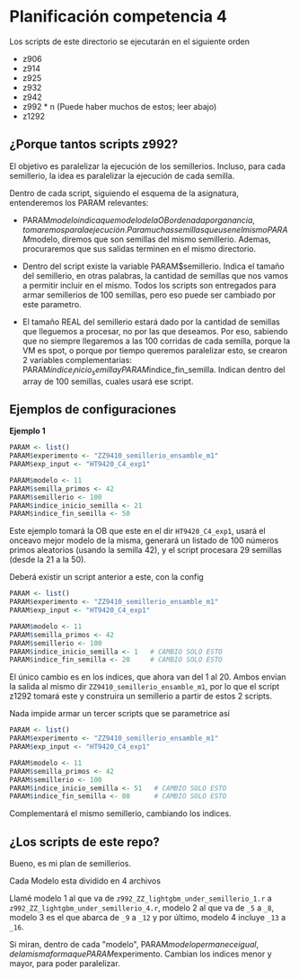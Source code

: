 # Planificación competencia 4

Los scripts de este directorio se ejecutarán en el siguiente orden

- z906
- z914
- z925
- z932
- z942
- z992 * n (Puede haber muchos de estos; leer abajo)
- z1292

## ¿Porque tantos scripts z992?

El objetivo es paralelizar la ejecución de los semillerios. Incluso, para cada semillerio, la idea es paralelizar la ejecución de cada semilla.

Dentro de cada script, siguiendo el esquema de la asignatura, entenderemos los PARAM relevantes:

- PARAM$modelo indica que modelo de la OB ordenada por ganancia, tomaremos para la ejecución. Para muchas semillas que usen el mismo PARAM$modelo, diremos que son semillas del mismo semillerio. Ademas, procuraremos que sus salidas terminen en el mismo directorio.

- Dentro del script existe la variable PARAM$semillerio. Indica el tamaño del semillerio, en otras palabras, la cantidad de semillas que nos vamos a permitir incluir en el mismo. Todos los scripts son entregados para armar semillerios de 100 semillas, pero eso puede ser cambiado por este parametro.

- El tamaño REAL del semillerio estará dado por la cantidad de semillas que lleguemos a procesar, no por las que deseamos. Por eso, sabiendo que no siempre llegaremos a las 100 corridas de cada semilla, porque la VM es spot, o porque por tiempo queremos paralelizar esto, se crearon 2 variables complementarias: PARAM$indice_inicio_semilla y PARAM$indice_fin_semilla. Indican dentro del array de 100 semillas, cuales usará ese script.

## Ejemplos de configuraciones

**Ejemplo 1**

```r
PARAM <- list()
PARAM$experimento <- "ZZ9410_semillerio_ensamble_m1"
PARAM$exp_input <- "HT9420_C4_exp1"

PARAM$modelo <- 11
PARAM$semilla_primos <- 42
PARAM$semillerio <- 100
PARAM$indice_inicio_semilla <- 21
PARAM$indice_fin_semilla <- 50
```

Este ejemplo tomará la OB que este en el dir `HT9420_C4_exp1`, usará el onceavo mejor modelo de la misma, generará un listado de 100 números primos aleatorios (usando la semilla 42), y el script procesara 29 semillas (desde la 21 a la 50).

Deberá existir un script anterior a este, con la config

```r
PARAM <- list()
PARAM$experimento <- "ZZ9410_semillerio_ensamble_m1"
PARAM$exp_input <- "HT9420_C4_exp1"

PARAM$modelo <- 11
PARAM$semilla_primos <- 42
PARAM$semillerio <- 100
PARAM$indice_inicio_semilla <- 1   # CAMBIO SOLO ESTO
PARAM$indice_fin_semilla <- 20     # CAMBIO SOLO ESTO
```

El único cambio es en los indices, que ahora van del 1 al 20. Ambos envian la salida al mismo dir `ZZ9410_semillerio_ensamble_m1`, por lo que el script z1292 tomará este y construira un semillerio a partir de estos 2 scripts.

Nada impide armar un tercer scripts que se parametrice así

```r
PARAM <- list()
PARAM$experimento <- "ZZ9410_semillerio_ensamble_m1"
PARAM$exp_input <- "HT9420_C4_exp1"

PARAM$modelo <- 11
PARAM$semilla_primos <- 42
PARAM$semillerio <- 100
PARAM$indice_inicio_semilla <- 51   # CAMBIO SOLO ESTO
PARAM$indice_fin_semilla <- 80      # CAMBIO SOLO ESTO
```

Complementará el mismo semillerio, cambiando los indices.

## ¿Los scripts de este repo?

Bueno, es mi plan de semillerios.

Cada Modelo esta dividido en 4 archivos

Llamé modelo 1 al que va de `z992_ZZ_lightgbm_under_semillerio_1.r` a `z992_ZZ_lightgbm_under_semillerio_4.r`, modelo 2 al que va de `_5` a `_8`, modelo 3 es el que abarca de `_9` a `_12` y por último, modelo 4 incluye `_13` a `_16`.

Si miran, dentro de cada "modelo", PARAM$modelo permanece igual, de la misma forma que PARAM$experimento. Cambian los indices menor y mayor, para poder paralelizar.
